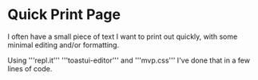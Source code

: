 # Quick Print Page

I often have a small piece of text I want to print out quickly, with some minimal editing and/or formatting.

Using '''repl.it''' '''toastui-editor''' and '''mvp.css''' I've done that in a few lines of code.

